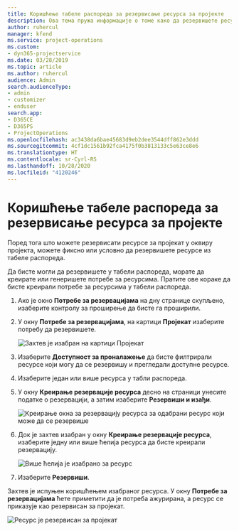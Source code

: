 ```yaml
---
title: Коришћење табеле распореда за резервисање ресурса за пројекте
description: Ова тема пружа информације о томе како да резервишете ресурсе.
author: ruhercul
manager: kfend
ms.service: project-operations
ms.custom:
- dyn365-projectservice
ms.date: 03/28/2019
ms.topic: article
ms.author: ruhercul
audience: Admin
search.audienceType:
- admin
- customizer
- enduser
search.app:
- D365CE
- D365PS
- ProjectOperations
ms.openlocfilehash: ac3438da6bae45683d9eb2dee3544dff862e3ddd
ms.sourcegitcommit: 4cf1dc1561b92fca4175f0b3813133c5e63ce8e6
ms.translationtype: HT
ms.contentlocale: sr-Cyrl-RS
ms.lasthandoff: 10/28/2020
ms.locfileid: "4120246"
---
```

# <a name="use-the-schedule-board-to-book-project-resources"></a>Коришћење табеле распореда за резервисање ресурса за пројекте

Поред тога што можете резервисати ресурсе за пројекат у оквиру пројекта, можете фиксно или условно да резервишете ресурсе из табеле распореда.

Да бисте могли да резервишете у табели распореда, морате да креирате или генеришете потребе за ресурсима. Пратите ове кораке да бисте креирали потребе за ресурсима у табели распореда.

1. Ако је окно **Потребе за резервацијама** на дну странице скупљено, изаберите контролу за проширење да бисте га проширили.
2. У окну **Потребе за резервацијама**, на картици **Пројекат** изаберите потребу да резервишете.

    ![Захтев је изабран на картици Пројекат](media/Resource-Management-image73.png)

3. Изаберите **Доступност за проналажење** да бисте филтрирали ресурсе који могу да се резервишу и прегледали доступне ресурсе. 
4. Изаберите један или више ресурса у табли распореда. 
5. У окну **Креирање резервације ресурса** десно на страници унесите податке о резервацији, а затим изаберите **Резервиши и изађи**.

    ![Креирање окна за резервацију ресурса за одабрани ресурс који може да се резервише](media/Resource-Management-image74.png)

6. Док је захтев изабран у окну **Креирање резервације ресурса**, изаберите једну или више ћелија ресурса да бисте креирали резервацију.

    ![Више ћелија је изабрано за ресурс](media/Resource-Management-image75.png)

7. Изаберите **Резервиши**.

Захтев је испуњен коришћењем изабраног ресурса. У окну **Потребе за резервацијама** ћете приметити да је потреба ажурирана, а ресурс се приказује као резервисан за пројекат.

![Ресурс је резервисан за пројекат](media/Resource-Management-image76.png)
